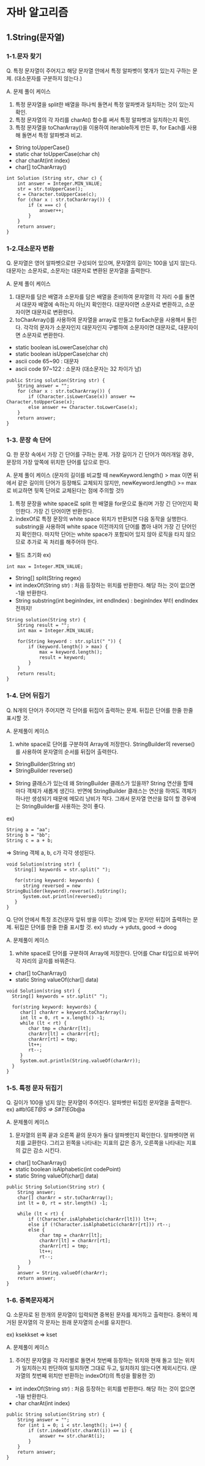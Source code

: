 # 자바 알고리즘

## 1.String(문자열)
### 1-1.문자 찾기
Q.
특정 문자열이 주어지고 해당 문자열 안에서 특정 알파벳이 몇개가 있는지 구하는 문제.
(대소문자를 구분하지 않는다.)

A.
문제 풀이 케이스
1) 특정 문자열을 split한 배열을 하나씩 돌면서 특정 알파벳과 일치하는 것이 있는지 확인.
2) 특정 문자열의 각 자리를 charAt() 함수를 써서 특정 알파벳과 일치하는지 확인.
3) 특정 문자열을 toCharArray()을 이용하여 iterable하게 만든 후, for Each를 사용해 돌면서 특정 알파벳과 비교.

* String toUpperCase()
* static char toUpperCase(char ch)
* char charAt(int index)
* char[] toCharArray()

~~~
int Solution (String str, char c) {
    int answer = Integer.MIN_VALUE;
    str = str.toUpperCase();
    c = Character.toUpperCase(c);
    for (char x : str.toCharArray()) {
        if (x === c) {
            answer++;
        }
    }
    return answer;
}
~~~

### 1-2.대소문자 변환
Q.
문자열은 영어 알파벳으로만 구성되어 있으며, 문자열의 길이는 100을 넘지 않는다.
대문자는 소문자로, 소문자는 대문자로 변환된 문자열을 출력한다.

A.
문제 풀이 케이스
1) 대문자를 담은 배열과 소문자를 담은 배열을 준비하여 문자열의 각 자리 수를 돌면서 대문자 배열에 속하는지 아닌지 확인한다. 
   대문자이면 소문자로 변환하고, 소문자이면 대문자로 변환한다.
2) toCharArray()를 사용하여 문자열을 array로 만들고 forEach문을 사용해서 돌린다.
    각각의 문자가 소문자인지 대문자인지 구별하여 소문자이면 대문자로, 대문자이면 소문자로 변환한다.

* static boolean isLowerCase(char ch)
* static boolean isUpperCase(char ch)
* ascii code 65~90 : 대문자
* ascii code 97~122 : 소문자 (대소문자는 32 차이가 남)

~~~
public String solution(String str) {
    String answer = "";
    for (char x : str.toCharArray()) {
        if (Character.isLowerCase(x)) answer += Character.toUpperCase(x);
        else answer += Character.toLowerCase(x);
    }
    return answer;
}
~~~

### 1-3. 문장 속 단어

Q.
한 문장 속에서 가장 긴 단어를 구하는 문제.
가장 길이가 긴 단어가 여러개일 경우, 문장의 가장 앞쪽에 위치한 단어를 답으로 한다.

A.
문제 풀이 케이스
(문자의 길이를 비교할 때
newKeyword.length() > max 이면 뒤에서 같은 길이의 단어가 등장해도 교체되지 않지만,
newKeyword.length() >= max 로 비교하면 뒷쪽 단어로 교체된다는 점에 주의할 것!)

1. 특정 문장을 white space로 split 한 배열을 for문으로 돌리며 가장 긴 단어인지 확인한다.
   가장 긴 단어이면 반환한다.
2. indexOf로 특정 문장의 white space 위치가 반환되면 다음 동작을 실행한다.
   substring을 사용하여 white space 이전까지의 단어를 뽑아 내어 가장 긴 단어인지 확인한다.
   마지막 단어는 white space가 포함되어 있지 않아 로직을 타지 않으므로 추가로 꼭 처리를 해주어야 한다.

- 필드 초기화
  ex)

```
int max = Integer.MIN_VALUE;
```

- String[] split(String regex)
- int indexOf(String str) : 처음 등장하는 위치를 반환한다. 해당 하는 것이 없으면 -1을 반환한다.
- String substring(int beginIndex, int endIndex) : beginIndex 부터 endIndex 전까지!

~~~
String solution(String str) {
    String result = "";
    int max = Integer.MIN_VALUE;

    for(String keyword : str.split(" ")) {
        if (keyword.length() > max) {
            max = keyword.length();
            result = keyword;
        }
    }
    return result;
}
~~~

### 1-4. 단어 뒤집기

Q.
N개의 단어가 주어지면 각 단어를 뒤집어 출력하는 문제.
뒤집은 단어를 한줄 한줄 표시할 것.

A.
문제풀이 케이스

1. white space로 단어를 구분하여 Array에 저장한다. StringBuilder의 reverse()를 사용하여 문자열의 순서를 뒤집어 출력한다.

- StringBuilder(String str)
- StringBuilder reverse()

* String 클래스가 있는데 왜 StringBuilder 클래스가 있을까?
  String 연산을 할때 마다 객체가 새롭게 생긴다.
  반면에 StringBuilder 클래스는 연산을 하여도 객체가 하나만 생성되기 때문에 메모리 낭비가 적다.
  그래서 문자열 연산을 많이 할 경우에는 StringBuilder를 사용하는 것이 좋다.

ex)

~~~
String a = "aa";
String b = "bb";
String c = a + b;
~~~

=> String 객체 a, b, c가 각각 생성된다.

~~~
void Solution(string str) {
   String[] keywords = str.split(" ");

   for(string keyword: keywords) {
      string reversed = new StringBuilder(keyword).reverse().toString();
      System.out.println(reversed);
   }
}
~~~

Q.
단어 안에서 특정 조건(문자 앞뒤 쌍을 이루는 것)에 맞는 문자만 뒤집어 출력하는 문제.
뒤집은 단어를 한줄 한줄 표시할 것.
ex) study -> yduts, good -> doog

A.
문제풀이 케이스

1. white space로 단어를 구분하여 Array에 저장한다. 단어를 Char 타입으로 바꾸어 각 자리의 글자를 바꿔준다.

- char[] toCharArray()
- static String valueOf(char[] data)

~~~
void Solution(string str) {
  String[] keywords = str.split(" ");

  for(string keyword: keywords) {
     char[] charArr = keyword.toCharArray();
     int lt = 0, rt = x.length() -1;
     while (lt < rt) {
        char tmp = charArr[lt];
        charArr[lt] = charArr[rt];
        charArr[rt] = tmp;
        lt++;
        rt--;
     }
     System.out.println(String.valueOf(charArr));
  }
}
~~~

### 1-5. 특정 문자 뒤집기
Q. 
길이가 100을 넘지 않는 문자열이 주어진다. 
알파벳만 뒤집힌 문자열을 출력한다.
ex)
a#b!GE*T@S => S#T!EG*b@a

A.
문제풀이 케이스

1. 문자열의 왼쪽 끝과 오른쪽 끝의 문자가 둘다 알파벳인지 확인한다. 알파벳이면 위치를 교환한다.
   그리고 왼쪽을 나타내는 지표의 값은 증가, 오른쪽을 나타내는 지표의 값은 감소 시킨다.

- char[] toCharArray()
- static boolean isAlphabetic(int codePoint)
- static String valueOf(char[] data)

~~~
public String Solution(String str) {
    String answer;
    char[] charArr = str.toCharArray();
    int lt = 0, rt = str.length() -1;

    while (lt < rt) {
        if (!Character.isAlphabetic(charArr[lt])) lt++;
        else if (!Character.isAlphabetic(charArr[rt])) rt--;
        else {
            char tmp = charArr[lt];
            charArr[lt] = charArr[rt];
            charArr[rt] = tmp;
            lt++;
            rt--;
        } 
    }
    answer = String.valueOf(charArr);
    return answer;
}
~~~

### 1-6. 중복문자제거
Q.
소문자로 된 한개의 문자열이 입력되면 중복된 문자를 제거하고 출력한다.
중복이 제거된 문자열의 각 문자는 원래 문자열의 순서를 유지한다.

ex) ksekkset => kset

A.
문제풀이 케이스

1. 주어진 문자열을 각 자리별로 돌면서 첫번째 등장하는 위치와 현재 돌고 있는 위치가 일치하는지 판단하여 일치하면 그대로 두고, 일치하지 않는다면 제외시킨다. (문자열의 첫번째 위치만 반환하는 indexOf()의 특성을 활용한 것)

- int indexOf(String str) : 처음 등장하는 위치를 반환한다. 해당 하는 것이 없으면 -1을 반환한다.
- char charAt(int index)

~~~
public String solution(String str) {
    String answer = "";
    for (int i = 0; i < str.length(); i++) {
        if (str.indexOf(str.charAt(i)) == i) {
            answer += str.charAt(i);
        }
    }
    return answer;
}
~~~